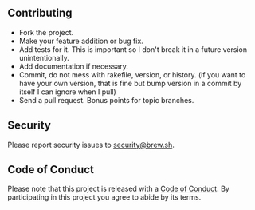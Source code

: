 ## Contributing
* Fork the project.
* Make your feature addition or bug fix.
* Add tests for it. This is important so I don't break it in a
  future version unintentionally.
* Add documentation if necessary.
* Commit, do not mess with rakefile, version, or history.
  (if you want to have your own version, that is fine but bump version in a commit by itself I can ignore when I pull)
* Send a pull request. Bonus points for topic branches.

## Security
Please report security issues to security@brew.sh.

## Code of Conduct

Please note that this project is released with a [Code of Conduct](CODEOFCONDUCT.md). By participating in this project you agree to abide by its terms.
